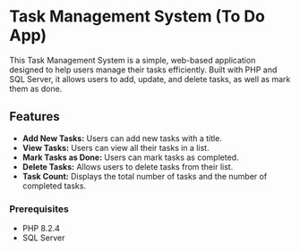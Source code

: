 # Task Management System (To Do App)

This Task Management System is a simple, web-based application designed to help users manage their tasks efficiently. Built with PHP and SQL Server, it allows users to add, update, and delete tasks, as well as mark them as done.

## Features

- **Add New Tasks:** Users can add new tasks with a title.
- **View Tasks:** Users can view all their tasks in a list.
- **Mark Tasks as Done:** Users can mark tasks as completed.
- **Delete Tasks:** Allows users to delete tasks from their list.
- **Task Count:** Displays the total number of tasks and the number of completed tasks.


### Prerequisites

- PHP 8.2.4 
- SQL Server
